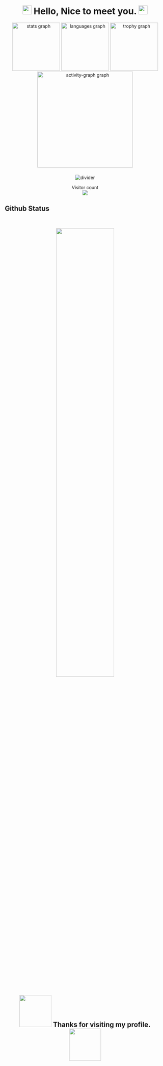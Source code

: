<h1 align="center">
  <img src="https://media.giphy.com/media/hvRJCLFzcasrR4ia7z/giphy.gif" width="28">
  Hello, Nice to meet you.
  <img src="https://media.giphy.com/media/hvRJCLFzcasrR4ia7z/giphy.gif" width="28">
</h1>

<div align="center">
  <img src="https://github-readme-stats.vercel.app/api?username=yamataku0518&hide_title=false&hide_rank=false&show_icons=true&include_all_commits=true&count_private=true&disable_animations=false&theme=dracula&locale=en&hide_border=false&order=1" height="150" alt="stats graph"  />
  <img src="https://github-readme-stats.vercel.app/api/top-langs?username=yamataku0518&locale=en&hide_title=false&layout=compact&card_width=320&langs_count=5&theme=dracula&hide_border=false&order=2" height="150" alt="languages graph"  />
  <img src="https://github-profile-trophy.vercel.app?username=yamataku0518&theme=dracula&column=-1&row=1&margin-w=8&margin-h=8&no-bg=false&no-frame=false&order=4" height="150" alt="trophy graph"  />
  <img src="https://github-readme-activity-graph.vercel.app/graph?username=yamataku0518&radius=16&theme=dracula&area=true&order=5&hide_border=false&hide_title=false" height="300" alt="activity-graph graph"  />
</div>

###

<div align="center">
  <img src="./divider2.png" alt="divider"/>
</div>

<p align="center"> 
  Visitor count<br>
  <img src="https://profile-counter.glitch.me/yamataku0518/count.svg" />
</p>

<h2 align="left" id="macropower-tech">Github Status</h2>

<br />
<p align="center">
    <a href="https://github.com/yamataku0518"><img width="60%" src="https://github-readme-stats.vercel.app/api/top-langs/?username=yamataku0518&theme=dark&hide=html,css,cmake,scss,shell&layout=compact&langs_count=6&bg_color=ffffff&hide_title=true"></a>
</p>

<br />
 
 <h2 align="center">
    <img src='https://raw.githubusercontent.com/yamataku0518/yamataku0518/main/Assets/handshake.gif' width="100px" />
      Thanks for visiting my profile.
    <img src='https://raw.githubusercontent.com/yamataku0518/yamataku0518/main/Assets/handshake.gif' width="100px" />
  </h2>
